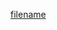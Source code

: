 [filename](https://raw.githubusercontent.com/ligaopeng123-npm/web-components-repo/main/packages/rc-paginated-list/README.md ':include')
